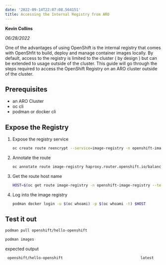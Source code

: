 ```yaml
---
date: '2022-09-14T22:07:08.564151'
title: Accessing the Internal Registry from ARO
---
```


**Kevin Collins**

*06/28/2022*

One of the advantages of using OpenShift is the internal registry that comes with OpenShfit to build, deploy and manage container images locally.  By default, access to the registry is limited to the cluster ( by design ) but can be extended to usage outside of the cluster.  This guide will go through the steps required to access the OpenShift Registry on an ARO cluster outside of the cluster.

## Prerequisites

* an ARO Cluster
* oc cli
* podman or docker cli

## Expose the Registry
1. Expose the registry service
   ```bash
   oc create route reencrypt --service=image-registry -n openshift-image-registry
   ```

1. Annotate the route
   ```bash
   oc annotate route image-registry haproxy.router.openshift.io/balance=source -n openshift-image-registry
   ```

1.  Get the route host name
    ```bash
    HOST=$(oc get route image-registry -n openshift-image-registry --template='{{ .spec.host }}')
    ```
1. Log into the image registry
   ```bash
   podman docker login -u $(oc whoami) -p $(oc whoami -t) $HOST
   ```
## Test it out
   ```bash
   podman pull openshift/hello-openshift

   podman images
   ```

   expected output
   ```bash
    openshift/hello-openshift                                   latest    7af3297a3fb4   4 years ago    6.09MB
   ```
